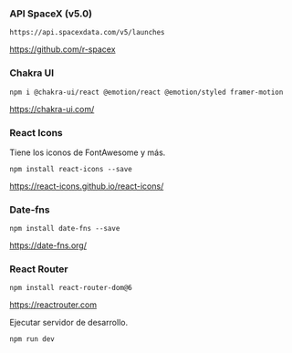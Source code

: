 ### API SpaceX (v5.0)

`https://api.spacexdata.com/v5/launches`

https://github.com/r-spacex

### Chakra UI

`npm i @chakra-ui/react @emotion/react @emotion/styled framer-motion`

https://chakra-ui.com/

### React Icons

Tiene los iconos de FontAwesome y más.

`npm install react-icons --save`

https://react-icons.github.io/react-icons/

### Date-fns

`npm install date-fns --save`

https://date-fns.org/

### React Router

`npm install react-router-dom@6`

https://reactrouter.com

Ejecutar servidor de desarrollo.

`npm run dev`
